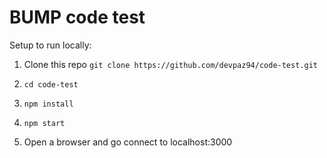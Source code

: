 # BUMP code test

Setup to run locally:

  1. Clone this repo ```git clone https://github.com/devpaz94/code-test.git```

  2. ```cd code-test```
  
  3. ```npm install```
  
  4. ```npm start```
  
  5. Open a browser and go connect to localhost:3000
